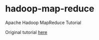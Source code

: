 hadoop-map-reduce
=================

Apache Hadoop MapReduce Tutorial

Original tutorial [here](http://www.philippeadjiman.com/blog/2009/12/07/hadoop-tutorial-part-1-setting-up-your-mapreduce-learning-playground/)
